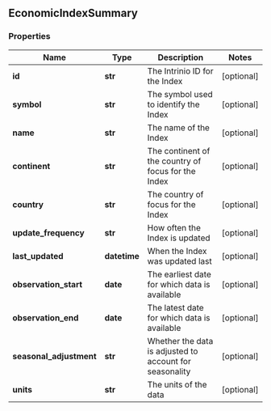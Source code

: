 ## EconomicIndexSummary

### Properties
Name | Type | Description | Notes
------------ | ------------- | ------------- | -------------
**id** | **str** | The Intrinio ID for the Index | [optional] 
**symbol** | **str** | The symbol used to identify the Index | [optional] 
**name** | **str** | The name of the Index | [optional] 
**continent** | **str** | The continent of the country of focus for the Index | [optional] 
**country** | **str** | The country of focus for the Index | [optional] 
**update_frequency** | **str** | How often the Index is updated | [optional] 
**last_updated** | **datetime** | When the Index was updated last | [optional] 
**observation_start** | **date** | The earliest date for which data is available | [optional] 
**observation_end** | **date** | The latest date for which data is available | [optional] 
**seasonal_adjustment** | **str** | Whether the data is adjusted to account for seasonality | [optional] 
**units** | **str** | The units of the data | [optional] 



